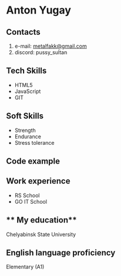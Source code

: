 # Anton Yugay
## **Contacts**  
1. e-mail:  metalfakk@gmail.com
2. discord: pussy_sultan
## **Tech Skills**  
* HTML5
* JavaScript
* GIT
## **Soft Skills**
* Strength
* Endurance
* Stress tolerance
## **Code example**
> <!--Main content section-->
<div class="main-content-section">
<!--Abou me section-->
<div class="about-me-section">

## **Work experience**
* RS School
* GO IT School
## ** My education**
Chelyabinsk State University
## **English language proficiency**
 Elementary (A1)



